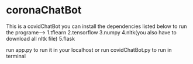 # coronaChatBot

  This is a covidChatBot
  you can install the dependencies listed below to run the programe-->
  1.tflearn
  2.tensorflow
  3.numpy
  4.nltk(you also have to download all nltk file)
  5.flask
  
  run app.py to run it in your localhost or run covidChatBot.py to run in terminal
  
